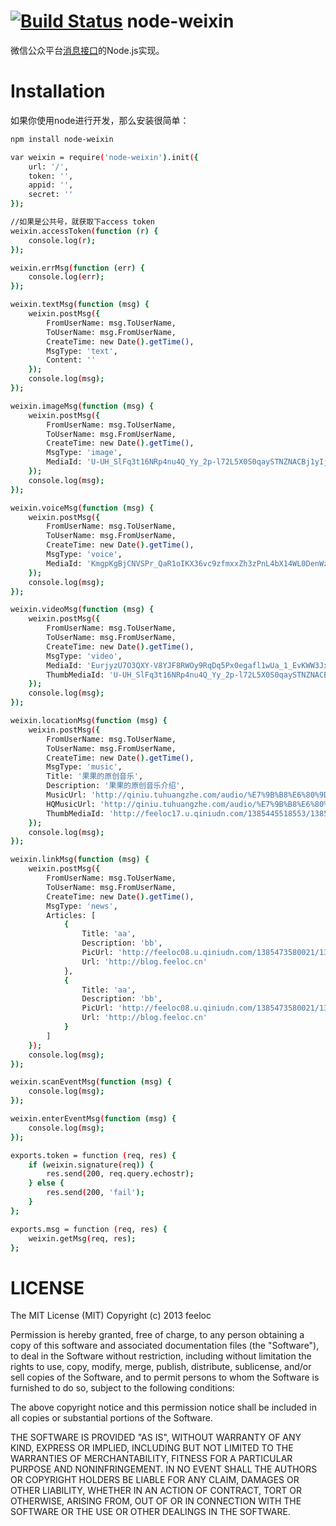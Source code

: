 [![Build Status](https://travis-ci.org/JeremyWei/weixin_api.png)](https://travis-ci.org/feeloc/node-weixin)
node-weixin
==========

微信公众平台[消息接口](http://mp.weixin.qq.com/wiki/index.php?title=%E6%B6%88%E6%81%AF%E6%8E%A5%E5%8F%A3%E6%8C%87%E5%8D%97)的Node.js实现。

Installation
===========

如果你使用node进行开发，那么安装很简单：
```bash
npm install node-weixin

var weixin = require('node-weixin').init({
    url: '/',
    token: '',
    appid: '',
    secret: ''
});

//如果是公共号，就获取下access token
weixin.accessToken(function (r) {
    console.log(r);
});

weixin.errMsg(function (err) {
    console.log(err);
});

weixin.textMsg(function (msg) {
    weixin.postMsg({
        FromUserName: msg.ToUserName,
        ToUserName: msg.FromUserName,
        CreateTime: new Date().getTime(),
        MsgType: 'text',
        Content: ''
    });
    console.log(msg);
});

weixin.imageMsg(function (msg) {
    weixin.postMsg({
        FromUserName: msg.ToUserName,
        ToUserName: msg.FromUserName,
        CreateTime: new Date().getTime(),
        MsgType: 'image',
        MediaId: 'U-UH_SlFq3t16NRp4nu4Q_Yy_2p-l72L5X0S0qaySTNZNACBj1yIjLNBfFyIQlsE'
    });
    console.log(msg);
});

weixin.voiceMsg(function (msg) {
    weixin.postMsg({
        FromUserName: msg.ToUserName,
        ToUserName: msg.FromUserName,
        CreateTime: new Date().getTime(),
        MsgType: 'voice',
        MediaId: 'KmgpKgBjCNVSPr_QaR1oIKX36vc9zfmxxZh3zPnL4bX14WL0DenWzOUR4UuezeTS'
    });
    console.log(msg);
});

weixin.videoMsg(function (msg) {
    weixin.postMsg({
        FromUserName: msg.ToUserName,
        ToUserName: msg.FromUserName,
        CreateTime: new Date().getTime(),
        MsgType: 'video',
        MediaId: 'EurjyzU7O3QXY-V8YJF8RWOy9RqDq5Px0egafl1wUa_1_EvKWW3Jxlupxti-MRiW',
        ThumbMediaId: 'U-UH_SlFq3t16NRp4nu4Q_Yy_2p-l72L5X0S0qaySTNZNACBj1yIjLNBfFyIQlsE'
    });
    console.log(msg);
});

weixin.locationMsg(function (msg) {
    weixin.postMsg({
        FromUserName: msg.ToUserName,
        ToUserName: msg.FromUserName,
        CreateTime: new Date().getTime(),
        MsgType: 'music',
        Title: '果果的原创音乐',
        Description: '果果的原创音乐介绍',
        MusicUrl: 'http://qiniu.tuhuangzhe.com/audio/%E7%9B%B8%E6%80%9D%E5%90%9F2.wav?avthumb/mp3/ab/192k',
        HQMusicUrl: 'http://qiniu.tuhuangzhe.com/audio/%E7%9B%B8%E6%80%9D%E5%90%9F2.wav?avthumb/mp3/ab/250k',
        ThumbMediaId: 'http://feeloc17.u.qiniudn.com/1385445518553/1385445518553.jpg?imageView/2/w/200'
    });
    console.log(msg);
});

weixin.linkMsg(function (msg) {
    weixin.postMsg({
        FromUserName: msg.ToUserName,
        ToUserName: msg.FromUserName,
        CreateTime: new Date().getTime(),
        MsgType: 'news',
        Articles: [
            {
                Title: 'aa',
                Description: 'bb',
                PicUrl: 'http://feeloc08.u.qiniudn.com/1385473580021/1385473580021.jpg?imageView/2/w/320',
                Url: 'http://blog.feeloc.cn'
            },
            {
                Title: 'aa',
                Description: 'bb',
                PicUrl: 'http://feeloc08.u.qiniudn.com/1385473580021/1385473580021.jpg?imageView/2/w/320',
                Url: 'http://blog.feeloc.cn'
            }
        ]
    });
    console.log(msg);
});

weixin.scanEventMsg(function (msg) {
    console.log(msg);
});

weixin.enterEventMsg(function (msg) {
    console.log(msg);
});

exports.token = function (req, res) {
    if (weixin.signature(req)) {
        res.send(200, req.query.echostr);
    } else {
        res.send(200, 'fail');
    }
};

exports.msg = function (req, res) {
    weixin.getMsg(req, res);
};
```

LICENSE
===========
The MIT License (MIT)
Copyright (c) 2013 feeloc

Permission is hereby granted, free of charge, to any person obtaining a copy of this software and associated documentation files (the "Software"), to deal in the Software without restriction, including without limitation the rights to use, copy, modify, merge, publish, distribute, sublicense, and/or sell copies of the Software, and to permit persons to whom the Software is furnished to do so, subject to the following conditions:

The above copyright notice and this permission notice shall be included in all copies or substantial portions of the Software.

THE SOFTWARE IS PROVIDED "AS IS", WITHOUT WARRANTY OF ANY KIND, EXPRESS OR IMPLIED, INCLUDING BUT NOT LIMITED TO THE WARRANTIES OF MERCHANTABILITY, FITNESS FOR A PARTICULAR PURPOSE AND NONINFRINGEMENT. IN NO EVENT SHALL THE AUTHORS OR COPYRIGHT HOLDERS BE LIABLE FOR ANY CLAIM, DAMAGES OR OTHER LIABILITY, WHETHER IN AN ACTION OF CONTRACT, TORT OR OTHERWISE, ARISING FROM, OUT OF OR IN CONNECTION WITH THE SOFTWARE OR THE USE OR OTHER DEALINGS IN THE SOFTWARE.

